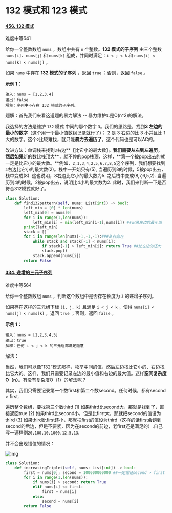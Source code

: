 # 132 模式和 123 模式



#### [456. 132 模式](https://leetcode-cn.com/problems/132-pattern/)

难度中等641

给你一个整数数组 `nums` ，数组中共有 `n` 个整数。**132 模式的子序列** 由三个整数 `nums[i]`、`nums[j]` 和 `nums[k]` 组成，并同时满足：`i < j < k` 和 `nums[i] < nums[k] < nums[j]` 。

如果 `nums` 中存在 **132 模式的子序列** ，返回 `true` ；否则，返回 `false` 。

 

**示例 1：**

```
输入：nums = [1,2,3,4]
输出：false
解释：序列中不存在 132 模式的子序列。
```



题解：首先我们来看这道题的暴力解法 -- 暴力维护`3`.是O(n^2)的解法。

我选择的方法是维护 `132` 模式 中间的那个数字 `3`。我们的思路是，找到**3 左边的最小的数字**（这个用一个最小值数组记录就行了）； 2 是 3 右边的比 3 小并且比 1 大的数字。这个`2`比较难找，就只能**暴力去遍历了**。这个代码也是可以AC的。



改进方法：单调栈来找到`3`右边**【比它小的最大数】**。我们需要从右到左遍历，然后如果**新的数比栈顶大**，就不停的pop栈顶，这样，**第一个被pop出去的就一定是比它小的最大数。**例如，`2,1,3,4,2,5,6,7,8,5`这个序列，我们想要找到`4`右边比它小的最大数(2)。栈中一开始只有(5), 当遍历到8的时候，5被pop出去，栈中变成(8). 这也说明，8右边比它小的最大数为5. 之后栈中变成(8,7,6,5,2). 当遍历到4的时候，2被pop出去，说明比4小的最大数为2. 此时，我们来判断一下是否符合312模式就好了。

```python
class Solution:
    def find132pattern(self, nums: List[int]) -> bool:
        left_min = [0] * len(nums)
        left_min[0] = nums[0]
        for i in range(1,len(nums)):
            left_min[i] = min(left_min[i-1],nums[i]) ##记录左边的最小值
        print(left_min)
        stack = []
        for i in range(len(nums)-1,-1,-1):###从右向左
            while stack and stack[-1] < nums[i]:
                if stack[-1] > left_min[i]: return True ##比左边的还大
                stack.pop()
            stack.append(nums[i])
        return False

```







#### [334. 递增的三元子序列](https://leetcode-cn.com/problems/increasing-triplet-subsequence/)

 难度中等564

给你一个整数数组 `nums` ，判断这个数组中是否存在长度为 `3` 的递增子序列。

如果存在这样的三元组下标 `(i, j, k)` 且满足 `i < j < k` ，使得 `nums[i] < nums[j] < nums[k]` ，返回 `true` ；否则，返回 `false` 。

 

**示例 1：**

```
输入：nums = [1,2,3,4,5]
输出：true
解释：任何 i < j < k 的三元组都满足题意
```



解法：

当然，我们可以像”132“模式那样，枚举中间的值，然后左边找比它小的、右边找比它大的。这样，我们只需要记录左边的最小值和右边的最大值。这样**空间复杂度O（n）**。有没有复杂度O（1）的解法呢？

其实，我们只需要记录第一个数first和第二个数second。任何时候，都有second > first. 

遍历整个数组，要找第三个数third
(1) 如果third比second大，那就是找到了，直接返回true
(2) 如果third比second小，但是比first大，那就把second的值设为third
(3) 如果third比first还小，那就把first的值设为third（这样的话first会跑到second的后边，但是不要紧，因为在second的前边，老first还是满足的）.自己写一遍样例`20,100,10,1000,12,5,13`.

并不会出现错位的情况：

![img](https://pica.zhimg.com/80/v2-f72d404ef3475642ceefb561196336f4_1440w.png)

```python
class Solution:
    def increasingTriplet(self, nums: List[int]) -> bool:
        first = nums[0]; second = 100000000000 ##一定保证second > first
        for i in range(1,len(nums)):
            if nums[i] > second: return True
            elif nums[i] <= first:
                first = nums[i]
            else:
                second = nums[i]
        return False
```

